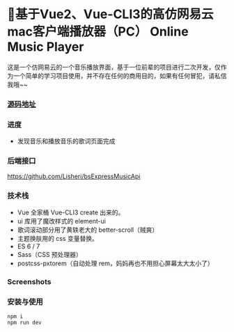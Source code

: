 # 🎵基于Vue2、Vue-CLI3的高仿网易云mac客户端播放器（PC） Online Music Player

这是一个仿网易云的一个音乐播放界面，基于一位前辈的项目进行二次开发，仅作为一个简单的学习项目使用，并不存在任何的商用目的，如果有任何冒犯，请私信我哦~~


### [源码地址](https://github.com/Lisheri/bsCloudMusicSystem)

### 进度

- 发现音乐和播放音乐的歌词页面完成

### 后端接口

https://github.com/Lisheri/bsExpressMusicApi

### 技术栈

- Vue 全家桶 Vue-CLI3 create 出来的。
- ui 库用了魔改样式的 element-ui
- 歌词滚动部分用了黄轶老大的 better-scroll（贼爽）
- 主题换肤用的 css 变量替换。
- ES 6 / 7 
- Sass（CSS 预处理器）
- postcss-pxtorem（自动处理 rem，妈妈再也不用担心屏幕太大太小了）

### Screenshots

### 安装与使用

```
npm i
npm run dev
```
